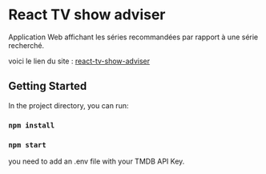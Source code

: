 # React TV show adviser

Application Web affichant les séries recommandées par rapport à une série recherché.

voici le lien du site : [react-tv-show-adviser](https://react-tv-show-adviser-tau.vercel.app/)

## Getting Started

In the project directory, you can run:

### `npm install`
### `npm start`

you need to add an .env file with your TMDB API Key.
